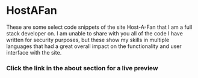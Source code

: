 # HostAFan
These are some select code snippets of the site Host-A-Fan that I am a full stack developer on. I am unable to share with you all of the code I have written for security purposes, but these show my skills in multiple languages that had a great overall impact on the functionality and user interface with the site.

### Click the link in the about section for a live preview
